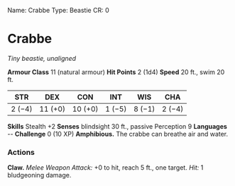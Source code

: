 Name: Crabbe
Type: Beastie
CR: 0

# Crabbe
_Tiny beastie, unaligned_

**Armour Class** 11 (natural armour)
**Hit Points** 2 (1d4)
**Speed** 20 ft., swim 20 ft.

| STR     | DEX     | CON     | INT     | WIS     | CHA     |
|---------|---------|---------|---------|---------|---------|
| 2 (−4)  | 11 (+0) | 10 (+0) | 1 (−5)  | 8 (−1)  | 2 (−4)  |    

**Skills** Stealth +2
**Senses** blindsight 30 ft., passive Perception 9
**Languages** --
**Challenge** 0 (10 XP)
**Amphibious.** The crabbe can breathe air and water. 

### Actions 
**Claw.** _Melee Weapon Attack:_ +0 to hit, reach 5 ft., one target. _Hit:_ 1 bludgeoning damage.